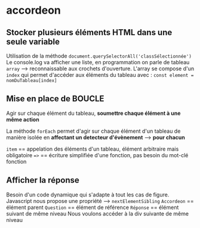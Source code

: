 # accordeon

## Stocker plusieurs éléments HTML dans une seule variable

Utilisation de la méthode `document.querySelectorAll('classSélectionnée')`
Le console.log va afficher une liste, en programmation on parle de tableau `array` --> reconnaissable aux crochets d'ouverture.
L'array se compose d'un `index` qui permet d'accéder aux éléments du tableau avec : `const element = nomDuTableau[index]`

## Mise en place de BOUCLE

Agir sur chaque élément du tableau, **soumettre chaque élément à une même action**

La méthode `forEach` permet d'agir sur chaque élément d'un tableau de manière isolée en **affectant un detecteur d'évènement** --> **pour chacun**

`item` == appelation des éléments d'un tableau, élément arbitraire mais obligatoire
`=>` == écriture simplifiée d'une fonction, pas besoin du mot-clé fonction

## Afficher la réponse 

Besoin d'un code dynamique qui s'adapte à tout les cas de figure.
Javascript nous propose une propriété --> `nextElementSibling`
`Accordeon` == élément parent
`Question` == élément de référence
`Réponse` == élément suivant de même niveau
Nous voulons accéder à la div suivante de même niveau
